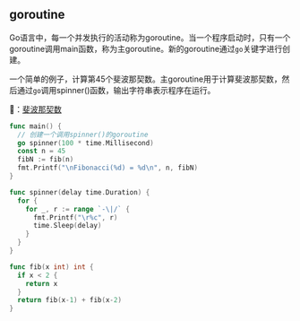 ## goroutine

Go语言中，每一个并发执行的活动称为goroutine。当一个程序启动时，只有一个goroutine调用main函数，称为主goroutine。新的goroutine通过`go`关键字进行创建。

一个简单的例子，计算第45个斐波那契数。主goroutine用于计算斐波那契数，然后通过`go`调用spinner()函数，输出字符串表示程序在运行。

🌰：[斐波那契数](example/spinner.go)

```go
func main() {
  // 创建一个调用spinner()的goroutine
  go spinner(100 * time.Millisecond)
  const n = 45
  fibN := fib(n)
  fmt.Printf("\nFibonacci(%d) = %d\n", n, fibN)
}

func spinner(delay time.Duration) {
  for {
    for _, r := range `-\|/` {
      fmt.Printf("\r%c", r)
      time.Sleep(delay)
    }
  }
}

func fib(x int) int {
  if x < 2 {
    return x
  }
  return fib(x-1) + fib(x-2)
}
```

